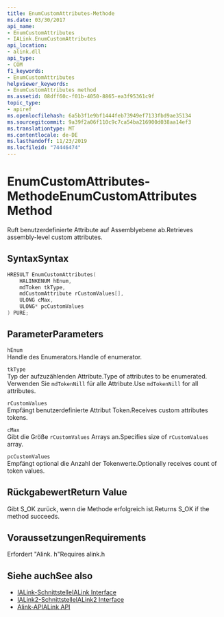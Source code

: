 ```yaml
---
title: EnumCustomAttributes-Methode
ms.date: 03/30/2017
api_name:
- EnumCustomAttributes
- IALink.EnumCustomAttributes
api_location:
- alink.dll
api_type:
- COM
f1_keywords:
- EnumCustomAttributes
helpviewer_keywords:
- EnumCustomAttributes method
ms.assetid: 08dff60c-f01b-4050-8865-ea3f95361c9f
topic_type:
- apiref
ms.openlocfilehash: 6a5b3f1e9bf1444feb73949ef7133fbd9ae35134
ms.sourcegitcommit: 9a39f2a06f110c9c7ca54ba216900d038aa14ef3
ms.translationtype: MT
ms.contentlocale: de-DE
ms.lasthandoff: 11/23/2019
ms.locfileid: "74446474"
---
```

# <a name="enumcustomattributes-method"></a><span data-ttu-id="b4b9e-102">EnumCustomAttributes-Methode</span><span class="sxs-lookup"><span data-stu-id="b4b9e-102">EnumCustomAttributes Method</span></span>
<span data-ttu-id="b4b9e-103">Ruft benutzerdefinierte Attribute auf Assemblyebene ab.</span><span class="sxs-lookup"><span data-stu-id="b4b9e-103">Retrieves assembly-level custom attributes.</span></span>  
  
## <a name="syntax"></a><span data-ttu-id="b4b9e-104">Syntax</span><span class="sxs-lookup"><span data-stu-id="b4b9e-104">Syntax</span></span>  
  
```cpp  
HRESULT EnumCustomAttributes(  
    HALINKENUM hEnum,  
    mdToken tkType,  
    mdCustomAttribute rCustomValues[],  
    ULONG cMax,  
    ULONG* pcCustomValues  
) PURE;  
```  
  
## <a name="parameters"></a><span data-ttu-id="b4b9e-105">Parameter</span><span class="sxs-lookup"><span data-stu-id="b4b9e-105">Parameters</span></span>  
 `hEnum`  
 <span data-ttu-id="b4b9e-106">Handle des Enumerators.</span><span class="sxs-lookup"><span data-stu-id="b4b9e-106">Handle of enumerator.</span></span>  
  
 `tkType`  
 <span data-ttu-id="b4b9e-107">Typ der aufzuzählenden Attribute.</span><span class="sxs-lookup"><span data-stu-id="b4b9e-107">Type of attributes to be enumerated.</span></span> <span data-ttu-id="b4b9e-108">Verwenden Sie `mdTokenNill` für alle Attribute.</span><span class="sxs-lookup"><span data-stu-id="b4b9e-108">Use `mdTokenNill` for all attributes.</span></span>  
  
 `rCustomValues`  
 <span data-ttu-id="b4b9e-109">Empfängt benutzerdefinierte Attribut Token.</span><span class="sxs-lookup"><span data-stu-id="b4b9e-109">Receives custom attributes tokens.</span></span>  
  
 `cMax`  
 <span data-ttu-id="b4b9e-110">Gibt die Größe `rCustomValues` Arrays an.</span><span class="sxs-lookup"><span data-stu-id="b4b9e-110">Specifies size of `rCustomValues` array.</span></span>  
  
 `pcCustomValues`  
 <span data-ttu-id="b4b9e-111">Empfängt optional die Anzahl der Tokenwerte.</span><span class="sxs-lookup"><span data-stu-id="b4b9e-111">Optionally receives count of token values.</span></span>  
  
## <a name="return-value"></a><span data-ttu-id="b4b9e-112">Rückgabewert</span><span class="sxs-lookup"><span data-stu-id="b4b9e-112">Return Value</span></span>  
 <span data-ttu-id="b4b9e-113">Gibt S_OK zurück, wenn die Methode erfolgreich ist.</span><span class="sxs-lookup"><span data-stu-id="b4b9e-113">Returns S_OK if the method succeeds.</span></span>  
  
## <a name="requirements"></a><span data-ttu-id="b4b9e-114">Voraussetzungen</span><span class="sxs-lookup"><span data-stu-id="b4b9e-114">Requirements</span></span>  
 <span data-ttu-id="b4b9e-115">Erfordert "Alink. h"</span><span class="sxs-lookup"><span data-stu-id="b4b9e-115">Requires alink.h</span></span>  
  
## <a name="see-also"></a><span data-ttu-id="b4b9e-116">Siehe auch</span><span class="sxs-lookup"><span data-stu-id="b4b9e-116">See also</span></span>

- [<span data-ttu-id="b4b9e-117">IALink-Schnittstelle</span><span class="sxs-lookup"><span data-stu-id="b4b9e-117">IALink Interface</span></span>](ialink-interface.md)
- [<span data-ttu-id="b4b9e-118">IALink2-Schnittstelle</span><span class="sxs-lookup"><span data-stu-id="b4b9e-118">IALink2 Interface</span></span>](ialink2-interface.md)
- [<span data-ttu-id="b4b9e-119">Alink-API</span><span class="sxs-lookup"><span data-stu-id="b4b9e-119">ALink API</span></span>](index.md)
